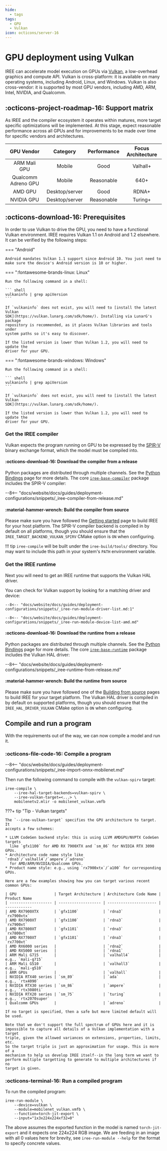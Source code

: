 ```yaml
---
hide:
  - tags
tags:
  - GPU
  - Vulkan
icon: octicons/server-16
---
```


# GPU deployment using Vulkan

IREE can accelerate model execution on GPUs via
[Vulkan](https://www.khronos.org/vulkan/), a low-overhead graphics and compute
API. Vulkan is cross-platform: it is available on many operating systems,
including Android, Linux, and Windows. Vulkan is also cross-vendor: it is
supported by most GPU vendors, including AMD, ARM, Intel, NVIDIA, and Qualcomm.

## :octicons-project-roadmap-16: Support matrix

As IREE and the compiler ecosystem it operates within matures, more
target specific optimizations will be implemented. At this stage, expect
reasonable performance across all GPUs and for improvements to be
made over time for specific vendors and architectures.

GPU Vendor | Category | Performance | Focus Architecture
:--------: | :------: | :---------: | :----------------:
ARM Mali GPU | Mobile |  Good | Valhall+
Qualcomm Adreno GPU | Mobile | Reasonable | 640+
AMD GPU | Desktop/server | Good | RDNA+
NVIDIA GPU | Desktop/server | Reasonable | Turing+

## :octicons-download-16: Prerequisites

In order to use Vulkan to drive the GPU, you need to have a functional Vulkan
environment. IREE requires Vulkan 1.1 on Android and 1.2 elsewhere. It can be
verified by the following steps:

=== "Android"

    Android mandates Vulkan 1.1 support since Android 10. You just need to
    make sure the device's Android version is 10 or higher.

=== ":fontawesome-brands-linux: Linux"

    Run the following command in a shell:

    ``` shell
    vulkaninfo | grep apiVersion
    ```

    If `vulkaninfo` does not exist, you will need to [install the latest Vulkan
    SDK](https://vulkan.lunarg.com/sdk/home/). Installing via LunarG's package
    repository is recommended, as it places Vulkan libraries and tools under
    system paths so it's easy to discover.

    If the listed version is lower than Vulkan 1.2, you will need to update the
    driver for your GPU.

=== ":fontawesome-brands-windows: Windows"

    Run the following command in a shell:

    ``` shell
    vulkaninfo | grep apiVersion
    ```

    If `vulkaninfo` does not exist, you will need to [install the latest Vulkan
    SDK](https://vulkan.lunarg.com/sdk/home/).

    If the listed version is lower than Vulkan 1.2, you will need to update the
    driver for your GPU.

### Get the IREE compiler

Vulkan expects the program running on GPU to be expressed by the
[SPIR-V](https://www.khronos.org/registry/spir-v/) binary exchange format, which
the model must be compiled into.

#### :octicons-download-16: Download the compiler from a release

Python packages are distributed through multiple channels. See the
[Python Bindings](../../reference/bindings/python.md) page for more details.
The core [`iree-base-compiler`](https://pypi.org/project/iree-base-compiler/)
package includes the SPIR-V compiler:

--8<-- "docs/website/docs/guides/deployment-configurations/snippets/_iree-compiler-from-release.md"

#### :material-hammer-wrench: Build the compiler from source

Please make sure you have followed the
[Getting started](../../building-from-source/getting-started.md) page to build
IREE for your host platform. The SPIR-V compiler backend is compiled in by
default on all platforms, though you should ensure that the
`IREE_TARGET_BACKEND_VULKAN_SPIRV` CMake option is `ON` when configuring.

!!! tip
    `iree-compile` will be built under the `iree-build/tools/` directory. You
    may want to include this path in your system's `PATH` environment variable.

### Get the IREE runtime

Next you will need to get an IREE runtime that supports the Vulkan HAL driver.

You can check for Vulkan support by looking for a matching driver and device:

```console hl_lines="12"
--8<-- "docs/website/docs/guides/deployment-configurations/snippets/_iree-run-module-driver-list.md:1"
```

```console hl_lines="6"
--8<-- "docs/website/docs/guides/deployment-configurations/snippets/_iree-run-module-device-list-amd.md"
```

#### :octicons-download-16: Download the runtime from a release

Python packages are distributed through multiple channels. See the
[Python Bindings](../../reference/bindings/python.md) page for more details.
The core [`iree-base-runtime`](https://pypi.org/project/iree-base-runtime/)
package includes the Vulkan HAL driver:

--8<-- "docs/website/docs/guides/deployment-configurations/snippets/_iree-runtime-from-release.md"

#### :material-hammer-wrench: Build the runtime from source

Please make sure you have followed one of the
[Building from source](../../building-from-source/index.md) pages to build
IREE for your target platform. The Vulkan HAL driver is compiled in by default
on supported platforms, though you should ensure that the
`IREE_HAL_DRIVER_VULKAN` CMake option is `ON` when configuring.

## Compile and run a program

With the requirements out of the way, we can now compile a model and run it.

### :octicons-file-code-16: Compile a program

--8<-- "docs/website/docs/guides/deployment-configurations/snippets/_iree-import-onnx-mobilenet.md"

Then run the following command to compile with the `vulkan-spirv` target:

``` shell hl_lines="2 3"
iree-compile \
    --iree-hal-target-backends=vulkan-spirv \
    --iree-vulkan-target=<...> \
    mobilenetv2.mlir -o mobilenet_vulkan.vmfb
```

???+ tip "Tip - Vulkan targets"

    The `--iree-vulkan-target` specifies the GPU architecture to target. It
    accepts a few schemes:

    * LLVM CodeGen backend style: this is using LLVM AMDGPU/NVPTX CodeGen targets
      like `gfx1100` for AMD RX 7900XTX and `sm_86` for NVIDIA RTX 3090 GPUs.
    * Architecture code name style like `rdna3`/`valhall4`/`ampere`/`adreno`
      for AMD/ARM/NVIDIA/Qualcomm GPUs.
    * Product name style: e.g., using `rx7900xtx`/`a100` for corresponding GPUs.

    Here are a few examples showing how you can target various recent common GPUs:

    | GPU                 | Target Architecture | Architecture Code Name | Product Name
    | ------------------- | ------------------- | ---------------------- | ------------
    | AMD RX7900XTX       | `gfx1100`           | `rdna3`                | `rx7900xtx`
    | AMD RX7900XT        | `gfx1100`           | `rdna3`                | `rx7900xt`
    | AMD RX7800XT        | `gfx1101`           | `rdna3`                | `rx7800xt`
    | AMD RX7700XT        | `gfx1101`           | `rdna3`                | `rx7700xt`
    | AMD RX6000 series   |                     | `rdna2`                |
    | AMD RX5000 series   |                     | `rdna1`                |
    | ARM Mali G715       |                     | `valhall4`             | e.g., `mali-g715`
    | ARM Mali G510       |                     | `valhall3`             | e.g., `mali-g510`
    | ARM GPUs            |                     | `valhall`              |
    | NVIDIA RTX40 series | `sm_89`             | `ada`                  | e.g., `rtx4090`
    | NVIDIA RTX30 series | `sm_86`             | `ampere`               | e.g., `rtx3080ti`
    | NVIDIA RTX20 series | `sm_75`             | `turing`               | e.g., `rtx2070super`
    | Qualcomm GPUs       |                     | `adreno`               |

    If no target is specified, then a safe but more limited default will be used.

    Note that we don't support the full spectrum of GPUs here and it is
    impossible to capture all details of a Vulkan implementation with a target
    triple, given the allowed variances on extensions, properties, limits, etc.
    So the target triple is just an approximation for usage. This is more of a
    mechanism to help us develop IREE itself--in the long term we want to
    perform multiple targetting to generate to multiple architectures if no
    target is given.

### :octicons-terminal-16: Run a compiled program

To run the compiled program:

``` shell hl_lines="2"
iree-run-module \
    --device=vulkan \
    --module=mobilenet_vulkan.vmfb \
    --function=torch-jit-export \
    --input="1x3x224x224xf32=0"
```

The above assumes the exported function in the model is named `torch-jit-export`
and it expects one 224x224 RGB image. We are feeding in an image with all 0
values here for brevity, see `iree-run-module --help` for the format to specify
concrete values.

<!-- TODO(??): Vulkan profiles / API versions / extensions -->

<!-- TODO(??): measuring performance -->

<!-- TODO(??): troubleshooting -->
